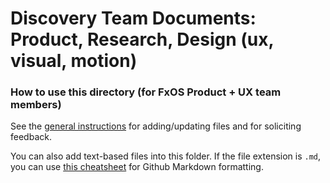 # Discovery Team Documents: Product, Research, Design (ux, visual, motion)


### How to use this directory (for FxOS Product + UX team members)
See the [general instructions][1] for adding/updating files and for soliciting feedback. 

You can also add text-based files into this folder. If the file extension is `.md`, you can use [this cheatsheet][2] for Github Markdown formatting.



[1]: https://wiki.mozilla.org/Open_Design
[2]: https://help.github.com/articles/markdown-basics/